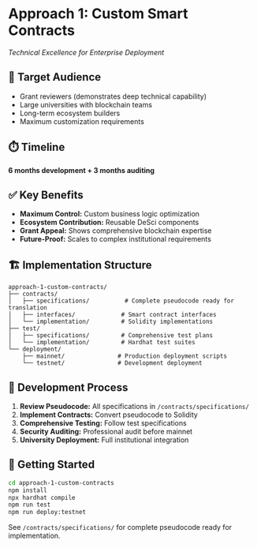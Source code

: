 # Approach 1: Custom Smart Contracts
*Technical Excellence for Enterprise Deployment*

## 🎯 Target Audience
- Grant reviewers (demonstrates deep technical capability)
- Large universities with blockchain teams
- Long-term ecosystem builders
- Maximum customization requirements

## ⏱️ Timeline
**6 months development + 3 months auditing**

## ✅ Key Benefits
- **Maximum Control:** Custom business logic optimization
- **Ecosystem Contribution:** Reusable DeSci components  
- **Grant Appeal:** Shows comprehensive blockchain expertise
- **Future-Proof:** Scales to complex institutional requirements

## 🏗️ Implementation Structure
```
approach-1-custom-contracts/
├── contracts/
│   ├── specifications/          # Complete pseudocode ready for translation
│   ├── interfaces/             # Smart contract interfaces
│   └── implementation/         # Solidity implementations
├── test/
│   ├── specifications/         # Comprehensive test plans
│   └── implementation/         # Hardhat test suites
└── deployment/
    ├── mainnet/               # Production deployment scripts
    └── testnet/               # Development deployment
```

## 🔧 Development Process
1. **Review Pseudocode:** All specifications in `/contracts/specifications/`
2. **Implement Contracts:** Convert pseudocode to Solidity
3. **Comprehensive Testing:** Follow test specifications
4. **Security Auditing:** Professional audit before mainnet
5. **University Deployment:** Full institutional integration

## 🚀 Getting Started
```bash
cd approach-1-custom-contracts
npm install
npx hardhat compile
npm run test
npm run deploy:testnet
```

See `/contracts/specifications/` for complete pseudocode ready for implementation.
